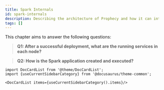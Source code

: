 ```yaml
---
title: Spark Internals
id: spark-internals
description: Describing the architecture of Prophecy and how it can integrate into your use cases
tags: []
---
```



This chapter aims to answer the following questions:

> **Q1: After a successful deployment, what are the running services in each node?**

> **Q2: How is the Spark application created and executed?**

```mdx-code-block
import DocCardList from '@theme/DocCardList';
import {useCurrentSidebarCategory} from '@docusaurus/theme-common';

<DocCardList items={useCurrentSidebarCategory().items}/>
```
